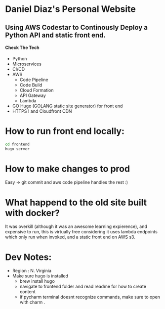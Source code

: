 # Daniel Diaz's Personal Website
## Using AWS Codestar to Continously Deploy a Python API and static front end.

#### Check The Tech
- Python
- Microservices
- CI/CD
- AWS
    - Code Pipeline
    - Code Build
    - Cloud Formation
    - API Gateway 
    - Lambda
- GO Hugo (GOLANG static site generator) for front end
- HTTPS ! and Cloudfront CDN

# How to run front end locally:
```bash
cd frontend
hugo server
```

# How to make changes to prod
Easy -> git commit and aws code pipeline handles the rest :)

# What happend to the old site built with docker?
It was overkill (although it was an awesome learning expierence), and expensive to run, this is virtually free considering it uses lambda endpoints which only run when invoked, and a static front end on AWS s3.

# Dev Notes:
- Region : N. Virginia
- Make sure hugo is installed
    - brew install hugo
    - navigate to frontend folder and read readme for how to create content
    - if pycharm terminal doesnt recognize commands, make sure to open with charm .
    
